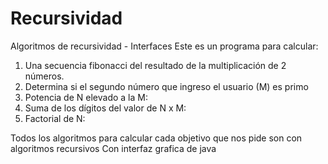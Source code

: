 # Recursividad
Algoritmos de recursividad  - Interfaces
Este es un programa para calcular:
1. Una secuencia fibonacci del resultado de la multiplicación de 2 números.
2. Determina si el segundo número que ingreso el usuario (M) es primo
3. Potencia de N elevado a la M:
4. Suma de los dígitos del valor de N x M:
5. Factorial de N:

Todos los algoritmos para calcular cada objetivo que nos pide son con algoritmos recursivos 
Con interfaz grafica de java
